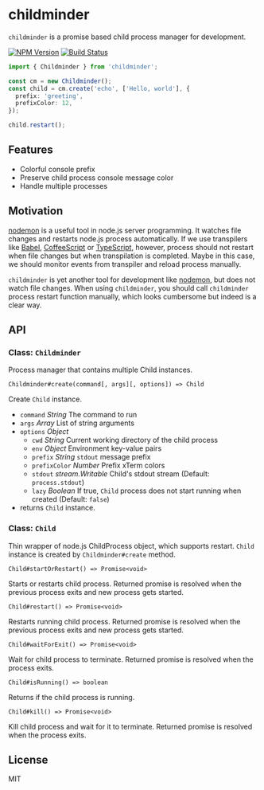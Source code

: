 # childminder

`childminder` is a promise based child process manager for development.

[![NPM Version][npm-image]][npm-url]
[![Build Status][travis-image]][travis-url]

```typescript
import { Childminder } from 'childminder';

const cm = new Childminder();
const child = cm.create('echo', ['Hello, world'], {
  prefix: 'greeting',
  prefixColor: 12,
});

child.restart();
```

## Features

- Colorful console prefix
- Preserve child process console message color
- Handle multiple processes

## Motivation

[nodemon][nodemon] is a useful tool in node.js server
programming. It watches file changes and restarts node.js process automatically. If we use transpilers like [Babel][Babel], [CoffeeScript][coffeeScript] or [TypeScript][TypeScript], however, process should not restart when file changes but when transpilation is completed. Maybe in this case, we should monitor events from transpiler and reload process manually.

`childminder` is yet another tool for development like [nodemon][nodemon], but does not watch file changes. When using `childminder`, you should call `childminder` process restart function manually, which looks cumbersome but indeed is a clear way.

## API

### Class: `Childminder`

Process manager that contains multiple Child instances.

`Childminder#create(command[, args][, options]) => Child`

Create `Child` instance.

- `command` *String* The command to run
- `args` *Array* List of string arguments
- `options` *Object*
  - `cwd` *String* Current working directory of the child process
  - `env` *Object* Environment key-value pairs
  - `prefix` *String* `stdout` message prefix
  - `prefixColor` *Number* Prefix xTerm colors
  - `stdout` *stream.Writable* Child's stdout stream (Default: `process.stdout`)
  - `lazy` *Boolean* If true, `Child` process does not start running when created (Default: `false`)
- returns `Child` instance.


### Class: `Child`

Thin wrapper of node.js ChildProcess object, which supports restart. `Child` instance is created by `Childminder#create` method.

`Child#startOrRestart() => Promise<void>`

Starts or restarts child process. Returned promise is resolved when the previous process exits and new process gets started.

`Child#restart() => Promise<void>`

Restarts running child process. Returned promise is resolved when the previous process exits and new process gets started.

`Child#waitForExit() => Promise<void>`

Wait for child process to terminate. Returned promise is resolved when the process exits.

`Child#isRunning() => boolean`

Returns if the child process is running.

`Child#kill() => Promise<void>`

Kill child process and wait for it to terminate. Returned promise is resolved when the process exits.

## License

MIT

[npm-image]: https://img.shields.io/npm/v/childminder.svg
[npm-url]: https://npmjs.org/package/childminder
[travis-image]: https://img.shields.io/travis/pawsong/childminder/master.svg
[travis-url]: https://travis-ci.org/pawsong/childminder

[nodemon]: https://github.com/remy/nodemon
[Babel]: https://github.com/babel/babel
[CoffeeScript]: https://github.com/jashkenas/coffeescript
[TypeScript]: https://github.com/Microsoft/TypeScript
